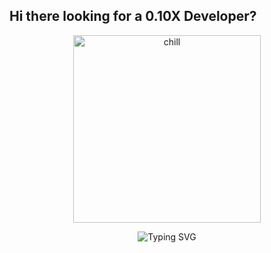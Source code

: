 ## Hi there looking for a 0.10X Developer?

<p align="center">
  <img src="https://github.com/user-attachments/assets/7cbda939-5efd-4c61-90d6-9ef751ffa726" alt="chill" width="300" />
  <br>

</p>
<p align="center">
  <img src="https://readme-typing-svg.demolab.com?lines=Hello+There+I'm+Irakli" alt="Typing SVG" align='center'/>
</p>
